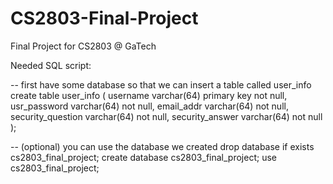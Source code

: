# CS2803-Final-Project
Final Project for CS2803 @ GaTech

Needed SQL script:

-- first have some database so that we can insert a table called user_info
create table user_info (
    username varchar(64) primary key not null,
    usr_password varchar(64) not null,
    email_addr varchar(64) not null,
    security_question varchar(64) not null,
    security_answer varchar(64) not null
);

-- (optional) you can use the database we created
drop database if exists cs2803_final_project;
create database cs2803_final_project;
use cs2803_final_project;